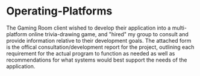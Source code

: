 # Operating-Platforms
The Gaming Room client wished to develop their application into a multi-platform online trivia-drawing game,
and "hired" my group to consult and provide information relative to their development goals.
The attached form is the offical consultation/development report for the project, outlining each requirement
for the actual program to function as needed as well as recommendations for what systems would best support
the needs of the application.
